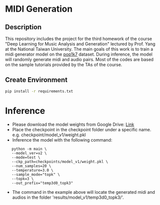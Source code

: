 # MIDI Generation
## Description
This repository includes the project for the third homework of the course "Deep Learning for Music Analysis and Generation" lectured by Prof. Yang at the National Taiwan University. The main goals of this work is to train a midi generator model on the [pop1k7](https://github.com/YatingMusic/compound-word-transformer) dataset. During inference, the model will randomly generate midi and audio pairs. Most of the codes are based on the sample tutorials provided by the TAs of the course.
## Create Environment 
```bash
pip install -r requirements.txt
```


# Inference
 - Please download the model weights from Google Drive: [Link](https://drive.google.com/file/d/18EH9XdkuELq9IgRPYR8I0OAtQhyrU5t8/view?usp=sharing)
 - Place the checkpoint in the checkpoint folder under a specific name. e.g. checkpoint/model_v1/weight.pkl
 - Inference the model with the following command: 
 ```shell
    python -m main \
    --model_ver=v2 \ 
    --mode=test \
    --ckp_path=checkpoints/model_v1/weight.pkl \
    --num_samples=20 \
    --temperature=3.0 \
    --sample_mode="topk" \
    --topk=3 \
    --out_prefix="temp3d0_topk3"
 ```
 - The command in the example above will locate the generated midi and audios in the folder 'results/model_v1/temp3d0_topk3/'.


    